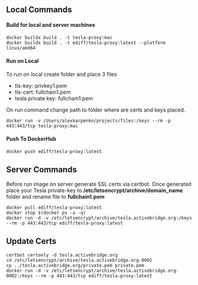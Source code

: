 ## Local Commands

#### Build for local and server machines

```
docker buildx build . -t tesla-proxy:mac
docker buildx build . -t ediff/tesla-proxy:latest --platform linux/amd64
```

#### Run on Local

To run on local create folder and place 3 files

- tls-key: privkey1.pem
- tls-cert: fullchain1.pem
- tesla private key: fullchain1.pem

On run command change path to folder where are certs and keys placed.

```
docker run -v /Users/alexkarpenko/projects/files:/keys --rm -p 443:443/tcp tesla-proxy:mac
```

#### Push To DockerHub

```
docker push ediff/tesla-proxy:latest
```

## Server Commands

Before run image on server generate SSL certs via certbot. Once generated place your Tesla private-key to **/etc/letsencrypt/archive/domain_name** folder and rename file to **fullchain1.pem**

```
docker pull ediff/tesla-proxy:latest
docker stop $(docker ps -a -q)
docker run -d -v /etc/letsencrypt/archive/tesla.activebridge.org:/keys --rm -p 443:443/tcp ediff/tesla-proxy:latest
```

## Update Certs
```
certbot certonly -d tesla.activebridge.org
cd /etc/letsencrypt/archive/tesla.activebridge.org-0002
cp ../tesla.activebridge.org/private.pem private.pem
docker run -d -v /etc/letsencrypt/archive/tesla.activebridge.org-0002:/keys --rm -p 443:443/tcp ediff/tesla-proxy:latest
```
